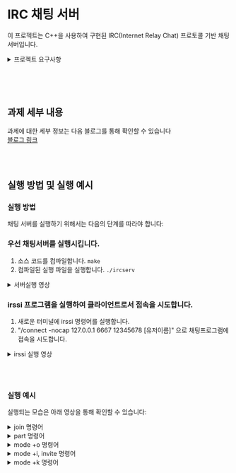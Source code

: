 # IRC 채팅 서버

이 프로젝트는 C++을 사용하여 구현된 IRC(Internet Relay Chat) 프로토콜 기반 채팅 서버입니다. </br>

<details>
  <summary>프로젝트 요구사항</summary>
  
  1. **기본 요구사항**:
      - 서버는 여러 클라이언트를 동시에 처리할 수 있어야 하며, 절대 멈추지 않아야 합니다.
      - Fork를 사용하지 않고, 모든 I/O 작업은 non-blocking이어야 합니다.
      - Poll() (또는 유사한 것 ex: kqueue) 하나만을 사용하여 모든 작업 (읽기, 쓰기, 듣기 등)을 처리해야 합니다.
      - 서버는 TCP/IP (v4 또는 v6)를 통해 클라이언트와 통신해야 합니다.
      - 클라이언트가 서버에 연결하기 위해서는 포트 번호와 연결 비밀번호가 필요합니다.
  2. **클라이언트와 서버 간의 커뮤니케이션**:
      - 클라이언트는 서버에 연결하고 채널에 가입할 수 있어야 합니다.
      - 서버는 클라이언트가 보낸 메시지를 해당 채널의 모든 다른 클라이언트에게 전달해야 합니다.
      - 사용자 인증, 닉네임 설정, 유저네임 설정, 채널 참여, 개인 메시지 송수신 등의 기능을 구현해야 합니다.
  3. **채널 운영자 및 사용자 권한**:
      - 채널 운영자와 일반 사용자를 구분해야 합니다.
      - 채널 운영자 전용 명령어 (예: KICK, INVITE, TOPIC, MODE 등)를 구현해야 합니다.
  4. **추가 요구사항**:
      - 코드는 C++ 98 표준을 준수해야 하며, 필요한 경우 **`std=c++98`** 플래그를 추가하여 컴파일할 수 있어야 합니다.
      - Makefile을 사용하여 소스 파일을 컴파일해야 하며, 프로그램은 어떠한 상황에서도 충돌하거나 예상치 못하게 종료되어서는 안됩니다.
  
    이 정보를 바탕으로, IRC 서버를 설계할 때 각 기능별로 분리하여 구현하는 것이 좋습니다. 예를 들어, 네트워크 연결 처리, 사용자 인증, 메시지 전달 및 처리, 채널 관리 등을 별도의 모듈로 구성할 수 있습니다. 
    
    코드는 간결하고 이해하기 쉬워야 하며, 다양한 에러 상황에서도 안정적으로 작동해야 합니다.
  
</details>

 </br></br></br>
 
## 과제 세부 내용

과제에 대한 세부 정보는 다음 블로그를 통해 확인할 수 있습니다 </br>
[블로그 링크](https://blog.naver.com/PostList.naver?blogId=bluedog129&from=postList&categoryNo=60)


</br></br>

## 실행 방법 및 실행 예시

### 실행 방법

채팅 서버를 실행하기 위해서는 다음의 단계를 따라야 합니다:
</br>
### 우선 채팅서버를 실행시킵니다.
1. 소스 코드를 컴파일합니다. `make`
2. 컴파일된 실행 파일을 실행합니다. `./ircserv`
<details>
  <summary>서버실행 영상</summary>
  

https://github.com/bluedog129/IRC/assets/50707297/30dfbdcc-93de-4241-b818-635476f31466


</details>


### irssi 프로그램을 실행하여 클라이언트로서 접속을 시도합니다.
1. 새로운 터미널에 irssi 명령어를 실행합니다.
2. "/connect -nocap 127.0.0.1 6667 12345678 [유저이름]" 으로 채팅프로그램에 접속을 시도합니다.
<details>
  <summary>irssi 실행 영상</summary>
  

https://github.com/bluedog129/IRC/assets/50707297/c67810b8-21b3-4e5f-ab81-3045b8466b72


</details>


</br></br>

### 실행 예시
실행되는 모습은 아래 영상을 통해 확인할 수 있습니다:

<details>
  <summary>join 명령어</summary>
  

https://github.com/bluedog129/IRC/assets/50707297/bfe47e6b-3095-4394-8d88-f9e108579cf1


</details>

<details>
  <summary>part 명령어</summary>
  

https://github.com/bluedog129/IRC/assets/50707297/372bd868-4e4c-42a8-aa78-1dfbe6b4dfc8


</details>

<details>
  <summary>mode +o 명령어</summary>
  - /mode: IRC에서 채널이나 사용자의 모드를 설정하거나 조회하는 데 사용되는 명령어입니다. </br>
  - +o: 이는 "operator flag"를 설정하는 것으로, 대상 사용자에게 오퍼레이터 권한을 부여합니다. 오퍼레이터는 채널에서 사용자를 추방하거나, 채널 모드를 변경하는 등의 관리 작업을 수행할 수 있습니다. </br>
  - 사용자이름: 오퍼레이터 권한을 부여하고자 하는 사용자의 닉네임입니다. </br>
  

https://github.com/bluedog129/IRC/assets/50707297/5feadb1f-5f43-4740-a903-6fd8b567a4b6


</details>

</details>

<details>
  <summary>mode +i, invite 명령어</summary>
  - /mode +i 명령어는 채널에 "초대 전용(invite-only)" 모드를 설정합니다. 이 모드가 설정되면, 채널에 들어올 수 있는 사람들을 제한하여 오직 초대받은 사용자만이 채널에 접근할 수 있게 됩니다. 이는 특정 주제에 대해 논의하거나, 특정 그룹의 멤버만을 위한 공간을 만들고자 할 때 유용합니다.

  - /invite 명령어는 특정 사용자를 현재의 채널로 초대하는 데 사용됩니다. 채널이 초대 전용 모드일 때 더욱 유용하며, 이 경우 초대받은 사용자만이 채널에 입장할 수 있습니다.
  

https://github.com/bluedog129/IRC/assets/50707297/5016fc36-fbdd-4daf-9dae-8ee176567b80


</details>

<details>
  - /mode #채널이름 +k 비밀번호 </br>
  - mode +k는 해당 채널에 비밀번호를 적용하는 명령어
  <summary>mode +k 명령어</summary>
  

https://github.com/bluedog129/IRC/assets/50707297/a2585918-d7fa-4017-a4ad-8f392eeb0289


</details>

